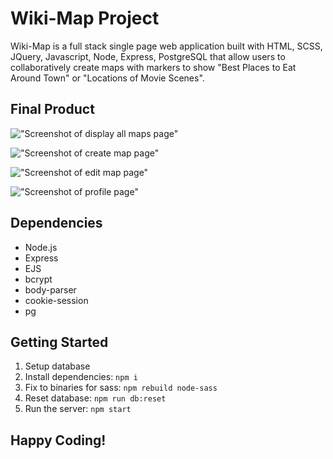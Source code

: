 # Wiki-Map Project

Wiki-Map is a full stack single page web application built with HTML, SCSS, JQuery, Javascript, Node, Express, PostgreSQL that allow users to collaboratively create maps with markers to show "Best Places to Eat Around Town" or "Locations of Movie Scenes".

## Final Product

!["Screenshot of display all maps page"](https://github.com/meghalshah210/Wiki-Map/blob/master/docs/maps.png)

!["Screenshot of create map page"](https://github.com/meghalshah210/Wiki-Map/blob/master/docs/create-map.png)

!["Screenshot of edit map page"](https://github.com/meghalshah210/Wiki-Map/blob/master/docs/edit-map.png)

!["Screenshot of profile page"](https://github.com/meghalshah210/Wiki-Map/blob/master/docs/profile.png)

## Dependencies

- Node.js
- Express
- EJS
- bcrypt
- body-parser
- cookie-session
- pg

## Getting Started

1. Setup database
2. Install dependencies: `npm i`
3. Fix to binaries for sass: `npm rebuild node-sass`
4. Reset database: `npm run db:reset`
5. Run the server: `npm start`

## Happy Coding!
